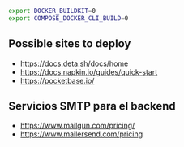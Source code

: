 ```bash
export DOCKER_BUILDKIT=0
export COMPOSE_DOCKER_CLI_BUILD=0
```

## Possible sites to deploy

- https://docs.deta.sh/docs/home
- https://docs.napkin.io/guides/quick-start
- https://pocketbase.io/

## Servicios SMTP para el backend

- https://www.mailgun.com/pricing/
- https://www.mailersend.com/pricing

